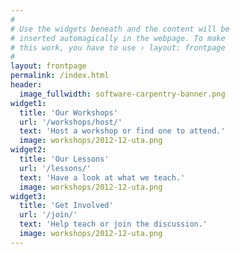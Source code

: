 ```yaml
---
#
# Use the widgets beneath and the content will be
# inserted automagically in the webpage. To make
# this work, you have to use › layout: frontpage
#
layout: frontpage
permalink: /index.html
header:
  image_fullwidth: software-carpentry-banner.png
widget1:
  title: 'Our Workshops'
  url: '/workshops/host/'
  text: 'Host a workshop or find one to attend.'
  image: workshops/2012-12-uta.png
widget2:
  title: 'Our Lessons'
  url: '/lessons/'
  text: 'Have a look at what we teach.'
  image: workshops/2012-12-uta.png
widget3:
  title: 'Get Involved'
  url: '/join/'
  text: 'Help teach or join the discussion.'
  image: workshops/2012-12-uta.png
---
```

